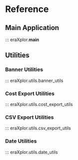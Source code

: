 # Reference

## Main Application

::: eraXplor.__main__


## Utilities

### Banner Utilities

::: eraXplor.utils.banner_utils

### Cost Export Utilities

::: eraXplor.utils.cost_export_utils

### CSV Export Utilities

::: eraXplor.utils.csv_export_utils

### Date Utilities

::: eraXplor.utils.date_utils


<!-- This part of the project documentation focuses on
an **information-oriented** approach. Use it as a
reference for the technical implementation of the
`eraXplor` project code.

::: main -->
<!-- ::: dir/pythonfilewithoutextention -->